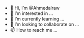 - 👋 Hi, I’m @Ahmedalraw
- 👀 I’m interested in ...
- 🌱 I’m currently learning ...
- 💞️ I’m looking to collaborate on ...
- 📫 How to reach me ...

<!---
Ahmedalraw/Ahmedalraw is a ✨ special ✨ repository because its `README.md` (this file) appears on your GitHub profile.
You can click the Preview link to take a look at your changes.
--->
